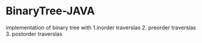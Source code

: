 # BinaryTree-JAVA
implementation of binary tree with 
1.inorder traverslas
2. preorder traverslas
3. postorder traverslas
